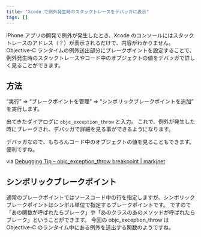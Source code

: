 ```yaml
---
title: "Xcode で例外発生時のスタックトレースをデバッガに表示"
tags: []
---
```


iPhone アプリの開発で例外が発生したとき、Xcode のコンソールにはスタックトレースのアドレス（？）が表示されるだけで、内容がわかりません。
Objective-C ランタイムの例外送出部分にブレークポイントを設定することで、例外発生時のスタックトレースやコード中のオブジェクトの値をデバッガで詳しく見ることができます。

## 方法

&#8220;実行&#8221; =&gt; &#8220;ブレークポイントを管理&#8221; =&gt; &#8220;シンボリックブレークポイントを追加&#8221; を実行します。

出てきたダイアログに `objc_exception_throw` と入力。
これで、例外が発生した時にブレークされ、デバッガで詳細を見る事ができるようになります。

デバッガなので、もちろんコード中のオブジェクトの値を見ることもできます。便利ですね。

via [Debugging Tip – objc_exception_throw breakpoint | markjnet](http://www.markj.net/debugging-tip-objc_exception_throw-breakpoint/)

## シンボリックブレークポイント

通常のブレークポイントではソースコード中の行を指定しますが、シンボリックブレークポイントはシンボル単位で指定するブレークポイントです。
ですので「あの関数が呼ばれたらブレーク」や「あのクラスのあのメソッドが呼ばれたらブレーク」ということができます。
今回の objc_exception_throw は Objective-C のランタイム中にある例外を送出する関数のようですね。
